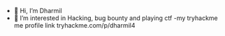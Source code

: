 - 👋 Hi, I’m Dharmil
- 👀 I’m interested in Hacking, bug bounty and playing ctf
-my tryhackme me profile link tryhackme.com/p/dharmil4
